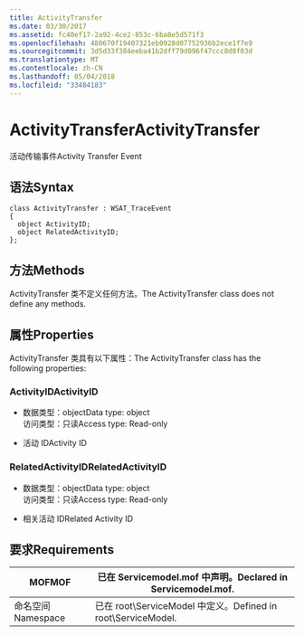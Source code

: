 ```yaml
---
title: ActivityTransfer
ms.date: 03/30/2017
ms.assetid: fc40ef17-2a92-4ce2-853c-6ba8e5d571f3
ms.openlocfilehash: 480670f19407321eb0928d07752936b2ece1f7e9
ms.sourcegitcommit: 3d5d33f384eeba41b2dff79d096f47ccc8d8f03d
ms.translationtype: MT
ms.contentlocale: zh-CN
ms.lasthandoff: 05/04/2018
ms.locfileid: "33484183"
---
```

# <a name="activitytransfer"></a><span data-ttu-id="553f6-102">ActivityTransfer</span><span class="sxs-lookup"><span data-stu-id="553f6-102">ActivityTransfer</span></span>
<span data-ttu-id="553f6-103">活动传输事件</span><span class="sxs-lookup"><span data-stu-id="553f6-103">Activity Transfer Event</span></span>  
  
## <a name="syntax"></a><span data-ttu-id="553f6-104">语法</span><span class="sxs-lookup"><span data-stu-id="553f6-104">Syntax</span></span>  
  
```  
class ActivityTransfer : WSAT_TraceEvent  
{  
  object ActivityID;  
  object RelatedActivityID;  
};  
```  
  
## <a name="methods"></a><span data-ttu-id="553f6-105">方法</span><span class="sxs-lookup"><span data-stu-id="553f6-105">Methods</span></span>  
 <span data-ttu-id="553f6-106">ActivityTransfer 类不定义任何方法。</span><span class="sxs-lookup"><span data-stu-id="553f6-106">The ActivityTransfer class does not define any methods.</span></span>  
  
## <a name="properties"></a><span data-ttu-id="553f6-107">属性</span><span class="sxs-lookup"><span data-stu-id="553f6-107">Properties</span></span>  
 <span data-ttu-id="553f6-108">ActivityTransfer 类具有以下属性：</span><span class="sxs-lookup"><span data-stu-id="553f6-108">The ActivityTransfer class has the following properties:</span></span>  
  
### <a name="activityid"></a><span data-ttu-id="553f6-109">ActivityID</span><span class="sxs-lookup"><span data-stu-id="553f6-109">ActivityID</span></span>  
  
-   <span data-ttu-id="553f6-110">数据类型：object</span><span class="sxs-lookup"><span data-stu-id="553f6-110">Data type: object</span></span>  
    <span data-ttu-id="553f6-111">访问类型：只读</span><span class="sxs-lookup"><span data-stu-id="553f6-111">Access type: Read-only</span></span>  
  
-   <span data-ttu-id="553f6-112">活动 ID</span><span class="sxs-lookup"><span data-stu-id="553f6-112">Activity ID</span></span>  
  
### <a name="relatedactivityid"></a><span data-ttu-id="553f6-113">RelatedActivityID</span><span class="sxs-lookup"><span data-stu-id="553f6-113">RelatedActivityID</span></span>  
  
-   <span data-ttu-id="553f6-114">数据类型：object</span><span class="sxs-lookup"><span data-stu-id="553f6-114">Data type: object</span></span>  
    <span data-ttu-id="553f6-115">访问类型：只读</span><span class="sxs-lookup"><span data-stu-id="553f6-115">Access type: Read-only</span></span>  
  
-   <span data-ttu-id="553f6-116">相关活动 ID</span><span class="sxs-lookup"><span data-stu-id="553f6-116">Related Activity ID</span></span>  
  
## <a name="requirements"></a><span data-ttu-id="553f6-117">要求</span><span class="sxs-lookup"><span data-stu-id="553f6-117">Requirements</span></span>  
  
|<span data-ttu-id="553f6-118">MOF</span><span class="sxs-lookup"><span data-stu-id="553f6-118">MOF</span></span>|<span data-ttu-id="553f6-119">已在 Servicemodel.mof 中声明。</span><span class="sxs-lookup"><span data-stu-id="553f6-119">Declared in Servicemodel.mof.</span></span>|  
|---------|-----------------------------------|  
|<span data-ttu-id="553f6-120">命名空间</span><span class="sxs-lookup"><span data-stu-id="553f6-120">Namespace</span></span>|<span data-ttu-id="553f6-121">已在 root\ServiceModel 中定义。</span><span class="sxs-lookup"><span data-stu-id="553f6-121">Defined in root\ServiceModel.</span></span>|
